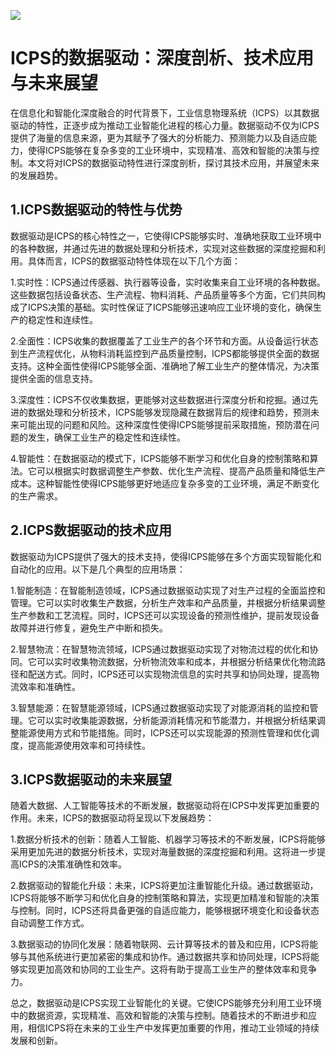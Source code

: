 
<!--
title: 工业信息物理系统的数据驱动
subtitle: 工业信息物理系统
author: 柴浩轩
keyword: 工业信息物理系统
published: 2024-04-27
topicImg: assets/0/md9.jpg
-->

![](assets/0/md9.jpg)
# ICPS的数据驱动：深度剖析、技术应用与未来展望


在信息化和智能化深度融合的时代背景下，工业信息物理系统（ICPS）以其数据驱动的特性，正逐步成为推动工业智能化进程的核心力量。数据驱动不仅为ICPS提供了海量的信息来源，更为其赋予了强大的分析能力、预测能力以及自适应能力，使得ICPS能够在复杂多变的工业环境中，实现精准、高效和智能的决策与控制。本文将对ICPS的数据驱动特性进行深度剖析，探讨其技术应用，并展望未来的发展趋势。

## 1.ICPS数据驱动的特性与优势

数据驱动是ICPS的核心特性之一，它使得ICPS能够实时、准确地获取工业环境中的各种数据，并通过先进的数据处理和分析技术，实现对这些数据的深度挖掘和利用。具体而言，ICPS的数据驱动特性体现在以下几个方面：

1.实时性：ICPS通过传感器、执行器等设备，实时收集来自工业环境的各种数据。这些数据包括设备状态、生产流程、物料消耗、产品质量等多个方面，它们共同构成了ICPS决策的基础。实时性保证了ICPS能够迅速响应工业环境的变化，确保生产的稳定性和连续性。

2.全面性：ICPS收集的数据覆盖了工业生产的各个环节和方面。从设备运行状态到生产流程优化，从物料消耗监控到产品质量控制，ICPS都能够提供全面的数据支持。这种全面性使得ICPS能够全面、准确地了解工业生产的整体情况，为决策提供全面的信息支持。

3.深度性：ICPS不仅收集数据，更能够对这些数据进行深度分析和挖掘。通过先进的数据处理和分析技术，ICPS能够发现隐藏在数据背后的规律和趋势，预测未来可能出现的问题和风险。这种深度性使得ICPS能够提前采取措施，预防潜在问题的发生，确保工业生产的稳定性和连续性。

4.智能性：在数据驱动的模式下，ICPS能够不断学习和优化自身的控制策略和算法。它可以根据实时数据调整生产参数、优化生产流程、提高产品质量和降低生产成本。这种智能性使得ICPS能够更好地适应复杂多变的工业环境，满足不断变化的生产需求。

## 2.ICPS数据驱动的技术应用

数据驱动为ICPS提供了强大的技术支持，使得ICPS能够在多个方面实现智能化和自动化的应用。以下是几个典型的应用场景：

1.智能制造：在智能制造领域，ICPS通过数据驱动实现了对生产过程的全面监控和管理。它可以实时收集生产数据，分析生产效率和产品质量，并根据分析结果调整生产参数和工艺流程。同时，ICPS还可以实现设备的预测性维护，提前发现设备故障并进行修复，避免生产中断和损失。

2.智慧物流：在智慧物流领域，ICPS通过数据驱动实现了对物流过程的优化和协同。它可以实时收集物流数据，分析物流效率和成本，并根据分析结果优化物流路径和配送方式。同时，ICPS还可以实现物流信息的实时共享和协同处理，提高物流效率和准确性。

3.智慧能源：在智慧能源领域，ICPS通过数据驱动实现了对能源消耗的监控和管理。它可以实时收集能源数据，分析能源消耗情况和节能潜力，并根据分析结果调整能源使用方式和节能措施。同时，ICPS还可以实现能源的预测性管理和优化调度，提高能源使用效率和可持续性。

## 3.ICPS数据驱动的未来展望

随着大数据、人工智能等技术的不断发展，数据驱动将在ICPS中发挥更加重要的作用。未来，ICPS的数据驱动将呈现以下发展趋势：

1.数据分析技术的创新：随着人工智能、机器学习等技术的不断发展，ICPS将能够采用更加先进的数据分析技术，实现对海量数据的深度挖掘和利用。这将进一步提高ICPS的决策准确性和效率。

2.数据驱动的智能化升级：未来，ICPS将更加注重智能化升级。通过数据驱动，ICPS将能够不断学习和优化自身的控制策略和算法，实现更加精准和智能的决策与控制。同时，ICPS还将具备更强的自适应能力，能够根据环境变化和设备状态自动调整工作方式。

3.数据驱动的协同化发展：随着物联网、云计算等技术的普及和应用，ICPS将能够与其他系统进行更加紧密的集成和协作。通过数据共享和协同处理，ICPS将能够实现更加高效和协同的工业生产。这将有助于提高工业生产的整体效率和竞争力。

总之，数据驱动是ICPS实现工业智能化的关键。它使ICPS能够充分利用工业环境中的数据资源，实现精准、高效和智能的决策与控制。随着技术的不断进步和应用，相信ICPS将在未来的工业生产中发挥更加重要的作用，推动工业领域的持续发展和创新。